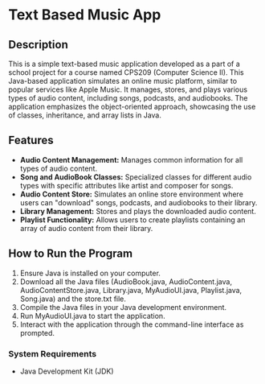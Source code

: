 # Text Based Music App

## Description
This is a simple text-based music application developed as a part of a school project for a course named CPS209 (Computer Science II). This Java-based application simulates an online music platform, similar to popular services like Apple Music. It manages, stores, and plays various types of audio content, including songs, podcasts, and audiobooks. The application emphasizes the object-oriented approach, showcasing the use of classes, inheritance, and array lists in Java.

## Features
- **Audio Content Management:** Manages common information for all types of audio content.
- **Song and AudioBook Classes:** Specialized classes for different audio types with specific attributes like artist and composer for songs.
- **Audio Content Store:** Simulates an online store environment where users can "download" songs, podcasts, and audiobooks to their library.
- **Library Management:** Stores and plays the downloaded audio content.
- **Playlist Functionality:** Allows users to create playlists containing an array of audio content from their library.

## How to Run the Program
1. Ensure Java is installed on your computer.
2. Download all the Java files (AudioBook.java, AudioContent.java, AudioContentStore.java, Library.java, MyAudioUI.java, Playlist.java, Song.java) and the store.txt file.
3. Compile the Java files in your Java development environment.
4. Run MyAudioUI.java to start the application.
5. Interact with the application through the command-line interface as prompted.

### System Requirements
- Java Development Kit (JDK)
